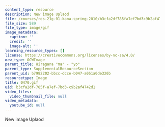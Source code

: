 ```yaml
---
content_type: resource
description: New image Uplaod
file: /courses/res-21g-01-kana-spring-2010/b3cfa2df785fa7ef7bd3c9b2af4742d1_0470.gif
file_size: 589
file_type: image/gif
image_metadata:
  caption: ''
  credit: ''
  image-alt: ''
learning_resource_types: []
license: https://creativecommons.org/licenses/by-nc-sa/4.0/
ocw_type: OCWImage
parent_title: Hiragana "ma" - "yo"
parent_type: SupplementalResourceSection
parent_uid: b7982202-bbcc-dcce-b047-a061a0de320b
resourcetype: Image
title: 0470.gif
uid: b3cfa2df-785f-a7ef-7bd3-c9b2af4742d1
video_files:
  video_thumbnail_file: null
video_metadata:
  youtube_id: null
---
```

New image Uplaod